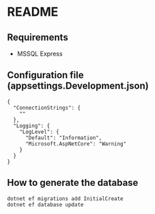 ﻿# README
## Requirements
- MSSQL Express

## Configuration file (appsettings.Development.json)
````
{
  "ConnectionStrings": {
    ""
  },
  "Logging": {
    "LogLevel": {
      "Default": "Information",
      "Microsoft.AspNetCore": "Warning"
    }
  }
}
````

## How to generate the database
````
dotnet ef migrations add InitialCreate
dotnet ef database update
````
